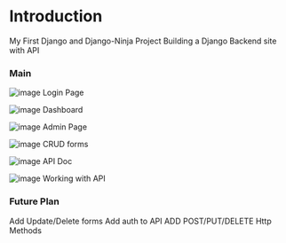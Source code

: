 # Introduction
My First Django and Django-Ninja Project
Building a Django Backend site with API

### Main
![image](https://user-images.githubusercontent.com/46592735/210513489-aadd1c24-67e3-480c-a149-bdd1d41c9735.png)
Login Page

![image](https://user-images.githubusercontent.com/46592735/210513397-1c703c03-59d6-435d-bde7-9d9db8b3f19c.png)
Dashboard

![image](https://user-images.githubusercontent.com/46592735/210514842-26ae6d70-b01f-44ab-953c-3f0c9aeab751.png)
Admin Page

![image](https://user-images.githubusercontent.com/46592735/210514980-016775e8-79d2-489f-9bf8-a6e80353b080.png)
CRUD forms

![image](https://user-images.githubusercontent.com/46592735/210513675-97df8db7-aa51-440a-920e-08cfd6f56044.png)
API Doc

![image](https://user-images.githubusercontent.com/46592735/210514673-2d80c572-028a-4f38-b9f2-e4730a652e0b.png)
Working with API

### Future Plan
Add Update/Delete forms
Add auth to API
ADD POST/PUT/DELETE Http Methods
